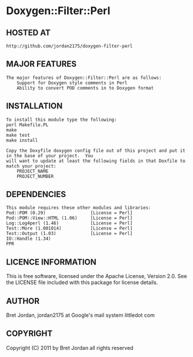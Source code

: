 # Doxygen::Filter::Perl #

## HOSTED AT ##
    http://github.com/jordan2175/doxygen-filter-perl


## MAJOR FEATURES ##

    The major features of Doxygen::Filter::Perl are as follows:
        Support for Doxygen style comments in Perl
        Ability to convert POD comments in to Doxygen format


## INSTALLATION ##

    To install this module type the following:
    perl Makefile.PL
    make
    make test
    make install

    Copy the Doxyfile doxygen config file out of this project and put it in the base of your project.  You 
    will want to update at least the following fields in that Doxfile to match your project:
        PROJECT_NAME
        PROJECT_NUMBER


## DEPENDENCIES ##

    This module requires these other modules and libraries:
    Pod::POM (0.29)                 [License = Perl]
    Pod::POM::View::HTML (1.06)     [License = Perl]
    Log::Log4perl (1.46)            [License = Perl]
    Test::More (1.001014)           [License = Perl]
    Test::Output (1.03)             [License = Perl]
    IO::Handle (1.34)
    PPR

## LICENCE INFORMATION ##

This is free software, licensed under the Apache License, Version 2.0.
See the LICENSE file included with this package for license details. 


## AUTHOR ##

Bret Jordan, jordan2175 at Google's mail system littledot com


## COPYRIGHT ##

Copyright (C) 2011 by Bret Jordan all rights reserved
